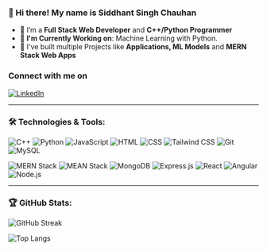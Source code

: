 ### 👋 Hi there! My name is Siddhant Singh Chauhan

- 👀 I’m a **Full Stack Web Developer** and **C++/Python Programmer**
- 🌱 **I'm Currently Working on**: Machine Learning with Python.
- 🚀 I've built multiple Projects like **Applications, ML Models** and **MERN Stack Web Apps**

### Connect with me on 
[![LinkedIn](https://img.shields.io/badge/LinkedIn-%230077B5?style=for-the-badge&logo=linkedin&logoColor=white)](https://www.linkedin.com/in/siddhantc01/)

---

### 🛠️ Technologies & Tools:

![C++](https://img.shields.io/badge/C++-00599C?style=for-the-badge&logo=cplusplus&logoColor=white)
![Python](https://img.shields.io/badge/Python-3776AB?style=for-the-badge&logo=python&logoColor=white)
![JavaScript](https://img.shields.io/badge/JavaScript-F7DF1E?style=for-the-badge&logo=javascript&logoColor=black)
![HTML](https://img.shields.io/badge/HTML-E34F26?style=for-the-badge&logo=html5&logoColor=white)
![CSS](https://img.shields.io/badge/CSS-1572B6?style=for-the-badge&logo=css3&logoColor=white)
![Tailwind CSS](https://img.shields.io/badge/Tailwind_CSS-38B2AC?style=for-the-badge&logo=tailwind-css&logoColor=white)
![Git](https://img.shields.io/static/v1?label=&message=Git&color=F05032&logo=git&logoColor=white&style=for-the-badge)
![MySQL](https://img.shields.io/badge/-MySQL-4479A1?style=for-the-badge&logo=mysql&logoColor=white)

![MERN Stack](https://img.shields.io/badge/MERN-4CAF50?style=for-the-badge&logo=node.js&logoColor=white)
![MEAN Stack](https://img.shields.io/badge/MEAN_Stack-000000?style=for-the-badge&logo=angular&logoColor=white)
![MongoDB](https://img.shields.io/badge/MongoDB-47A248?style=for-the-badge&logo=mongodb&logoColor=white)
![Express.js](https://img.shields.io/badge/Express.js-404D59?style=for-the-badge&logo=express&logoColor=white)
![React](https://img.shields.io/badge/React-20232A?style=for-the-badge&logo=react&logoColor=61DAFB)
![Angular](https://img.shields.io/badge/Angular-DD0031?style=for-the-badge&logo=angular&logoColor=white)
![Node.js](https://img.shields.io/badge/Node.js-43853D?style=for-the-badge&logo=node.js&logoColor=white)

---

### 🏆 GitHub Stats:

![GitHub Streak](https://github-readme-streak-stats.herokuapp.com/?user=SiddhantChauhan1&theme=radical)

![Top Langs](https://github-readme-stats.vercel.app/api/top-langs/?username=SiddhantChauhan1&layout=compact&theme=radical)



<!---
SiddhantChauhan1/SiddhantChauhan1 is a ✨ special ✨ repository because its `README.md` (this file) appears on your GitHub profile.
You can click the Preview link to take a look at your changes.
--->
